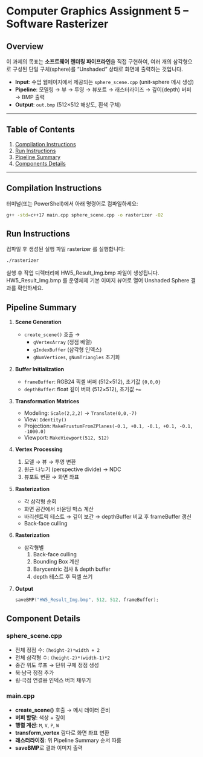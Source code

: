 # Computer Graphics Assignment 5 – Software Rasterizer

## Overview

이 과제의 목표는 **소프트웨어 렌더링 파이프라인**을 직접 구현하여, 여러 개의 삼각형으로 구성된 단일 구체(sphere)를 “Unshaded” 상태로 화면에 출력하는 것입니다.  
- **Input**: 수업 웹페이지에서 제공되는 `sphere_scene.cpp` (unit‐sphere 메시 생성)  
- **Pipeline**: 모델링 → 뷰 → 투영 → 뷰포트 → 래스터라이즈 → 깊이(depth) 버퍼 → BMP 출력  
- **Output**: `out.bmp` (512×512 해상도, 흰색 구체)

---

## Table of Contents

1. [Compilation Instructions](#compilation-instructions)  
2. [Run Instructions](#run-instructions)   
3. [Pipeline Summary](#pipeline-summary)  
4. [Components Details](#components-details)    

---

## Compilation Instructions

터미널(또는 PowerShell)에서 아래 명령어로 컴파일하세요:

```bash
g++ -std=c++17 main.cpp sphere_scene.cpp -o rasterizer -O2
```

## Run Instructions

컴파일 후 생성된 실행 파일 rasterizer 를 실행합니다:
```bash
./rasterizer
```
실행 후 작업 디렉터리에 HW5_Result_Img.bmp 파일이 생성됩니다.  
HW5_Result_Img.bmp 를 운영체제 기본 이미지 뷰어로 열어 Unshaded Sphere 결과를 확인하세요.

## Pipeline Summary

1. **Scene Generation**  
   - `create_scene()` 호출 →  
     - `gVertexArray` (정점 배열)  
     - `gIndexBuffer` (삼각형 인덱스)  
     - `gNumVertices`, `gNumTriangles` 초기화  

2. **Buffer Initialization**  
   - `frameBuffer`: RGB24 픽셀 버퍼 (512×512), 초기값 `{0,0,0}`  
   - `depthBuffer`: float 깊이 버퍼 (512×512), 초기값 `+∞`  

3. **Transformation Matrices**  
   - Modeling: `Scale(2,2,2)` → `Translate(0,0,-7)`  
   - View: `Identity()`  
   - Projection: `MakeFrustumFromZPlanes(-0.1, +0.1, -0.1, +0.1, -0.1, -1000.0)`  
   - Viewport: `MakeViewport(512, 512)`  

4. **Vertex Processing**  
   1. 모델 → 뷰 → 투영 변환  
   2. 원근 나누기 (perspective divide) → NDC  
   3. 뷰포트 변환 → 화면 좌표  

5. **Rasterization**  
   - 각 삼각형 순회  
   - 화면 공간에서 바운딩 박스 계산  
   - 바리센트릭 테스트 → 깊이 보간 → depthBuffer 비교 후 frameBuffer 갱신  
   - Back‐face culling  

5. **Rasterization**  
   - 삼각형별  
     1. Back-face culling  
     2. Bounding Box 계산  
     3. Barycentric 검사 & depth buffer  
     4. depth 테스트 후 픽셀 쓰기

6. **Output**  
   ```cpp
   saveBMP("HW5_Result_Img.bmp", 512, 512, frameBuffer);
   ```


## Component Details

### sphere_scene.cpp
- 전체 정점 수: `(height-2)*width + 2`  
- 전체 삼각형 수: `(height-2)*(width-1)*2`  
- 중간 위도 루프 → 단위 구체 정점 생성  
- 북·남극 정점 추가  
- 링·극점 연결용 인덱스 버퍼 채우기

### main.cpp
- **create_scene()** 호출 → 메시 데이터 준비  
- **버퍼 할당**: 색상 + 깊이  
- **행렬 계산**: `M`, `V`, `P`, `W`  
- **transform_vertex** 람다로 화면 좌표 변환  
- **래스터라이징**: 위 Pipeline Summary 순서 따름  
- **saveBMP**로 결과 이미지 출력

